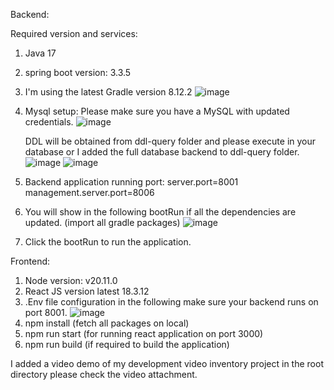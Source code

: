 Backend:

Required version and services:
1. Java 17
2. spring boot version: 3.3.5
3. I'm using the latest Gradle version 8.12.2
   ![image](https://github.com/user-attachments/assets/c3485233-ff88-4ca7-b0c3-923db8306f5d)
4. Mysql setup: Please make sure you have a MySQL with updated credentials.
   ![image](https://github.com/user-attachments/assets/7214b665-5bce-4eda-9c87-b87f5a118dad)

   DDL will be obtained from ddl-query folder and please execute in your database or I added the full database backend to ddl-query folder.
   ![image](https://github.com/user-attachments/assets/b3a291f3-aa76-4381-8572-bbbed752d735)
   ![image](https://github.com/user-attachments/assets/1ef73e9f-90ea-4b32-988d-2236d1519190)
6. Backend application running port: 
  server.port=8001
  management.server.port=8006
7. You will show in the following bootRun if all the dependencies are updated. (import all gradle packages)
   ![image](https://github.com/user-attachments/assets/cc8e63fd-750b-4081-9a0e-0868ecc4ba0e)

8. Click the bootRun to run the application.

Frontend:
1. Node version: v20.11.0
2. React JS version latest 18.3.12
3. .Env file configuration in the following make sure your backend runs on port 8001.
![image](https://github.com/user-attachments/assets/694154fa-ada4-4409-8f0d-9aec1fe10a7e)
4. npm install (fetch all packages on local)
5. npm run start (for running react application on port 3000)
6. npm run build (if required to build the application)

I added a video demo of my development video inventory project in the root directory please check the video attachment.

